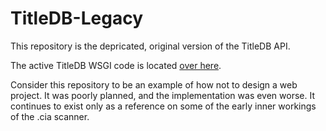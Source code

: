 # TitleDB-Legacy

This repository is the depricated, original version of the TitleDB API.

The active TitleDB WSGI code is located [over here](http://github.com/ksanislo/TitleDB).

Consider this repository to be an example of how not to design a web project. It was poorly planned, and the implementation was even worse. It continues to exist only as a reference on some of the early inner workings of the .cia scanner. 


